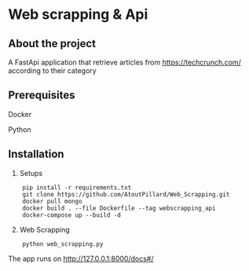# Web scrapping & Api

## About the project

A FastApi application that retrieve articles from https://techcrunch.com/ according to their category

## Prerequisites

Docker

Python

## Installation

1. Setups
```
    pip install -r requirements.txt
    git clone https://github.com/AtoutPillard/Web_Scrapping.git
    docker pull mongo
    docker build . --file Dockerfile --tag webscrapping_api
    docker-compose up --build -d
```

2. Web Scrapping
```
    python web_scrapping.py   
```

The app runs on http://127.0.0.1:8000/docs#/

